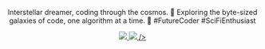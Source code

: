 <p align="center">
  Interstellar dreamer, coding through the cosmos. 🚀 Exploring the byte-sized galaxies of code, one algorithm at a time. 🌌 #FutureCoder #SciFiEnthusiast
</p>

<!--
### Skills

[![My Skills](https://skillicons.dev/icons?i=js,html,css,androidstudio,c,cs,discord,figma,git,github,ai,java,kotlin,linkedin,mysql,nodejs,ps,php,postman,pr,py,react,stackoverflow,twitter,visualstudio,vscode,wordpress&perline=15)](https://skillicons.dev)
-->

<p align="center">
   <a href="https://skillicons.dev">
    <img src="https://skillicons.dev/icons?i=js,html,css,androidstudio,c,cs,discord,figma,git,github,ai,java,kotlin,LinkedIn" />
   <img src="https://skillicons.dev/icons?i=mysql,nodejs,ps,php,postman,pr,py,react,stackoverflow,twitter,visualstudio,vscode,wordpress" />
 />
</p>
